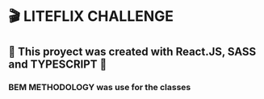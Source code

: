 # 🎬 LITEFLIX CHALLENGE

## 📌 This proyect was created with React.JS, SASS and TYPESCRIPT 📌


### BEM METHODOLOGY was use for the classes
